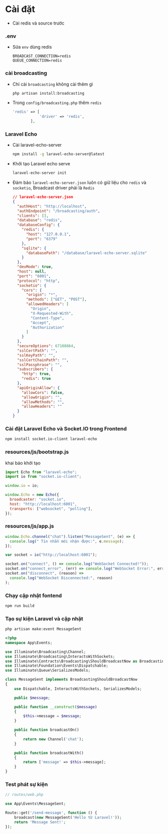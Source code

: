 # Cài đặt

- Cài redis và source trước

### .env

- Sửa `env` dùng redis

  ```env
  BROADCAST_CONNECTION=redis
  QUEUE_CONNECTION=redis
  ```

### cài broadcasting

- Chỉ cài `broadcasting` không cài thêm gì

  ```sh
  php artisan install:broadcasting
  ```

- Trong `config/broadcasting.php` thêm `redis`

  ```php
  'redis' => [
              'driver' => 'redis',
          ],
  ```

### Laravel Echo

- Cài laravel-echo-server

  ```sh
  npm install -g laravel-echo-server@latest
  ```

- Khởi tạo Laravel echo serve

  ```sh
  laravel-echo-server init
  ```

- Đảm bảo `laravel-echo-server.json` luôn có giữ liệu cho `redis` và `socketio`, Broadcast driver phải là `Redis`
  ```json
  // laravel-echo-server.json
  {
    "authHost": "http://localhost",
    "authEndpoint": "/broadcasting/auth",
    "clients": [],
    "database": "redis",
    "databaseConfig": {
      "redis": {
        "host": "127.0.0.1",
        "port": "6379"
      },
      "sqlite": {
        "databasePath": "/database/laravel-echo-server.sqlite"
      }
    },
    "devMode": true,
    "host": null,
    "port": "6001",
    "protocol": "http",
    "socketio": {
      "cors": {
        "origin": "*",
        "methods": ["GET", "POST"],
        "allowedHeaders": [
          "Origin",
          "X-Requested-With",
          "Content-Type",
          "Accept",
          "Authorization"
        ]
      }
    },
    "secureOptions": 67108864,
    "sslCertPath": "",
    "sslKeyPath": "",
    "sslCertChainPath": "",
    "sslPassphrase": "",
    "subscribers": {
      "http": true,
      "redis": true
    },
    "apiOriginAllow": {
      "allowCors": false,
      "allowOrigin": "",
      "allowMethods": "",
      "allowHeaders": ""
    }
  }
  ```

### Cài đặt Laravel Echo và Socket.IO trong Frontend

```sh
npm install socket.io-client laravel-echo
```

### resources/js/bootstrap.js

khai báo khởi tạo

```js
import Echo from "laravel-echo";
import io from "socket.io-client";

window.io = io;

window.Echo = new Echo({
  broadcaster: "socket.io",
  host: "http://localhost:6001",
  transports: ["websocket", "polling"],
});
```

### resources/js/app.js

```js
window.Echo.channel("chat").listen("MessageSent", (e) => {
  console.log(" Tin nhắn mới nhận được:", e.message);
});

var socket = io("http://localhost:6001");

socket.on("connect", () => console.log("WebSocket Connected!"));
socket.on("connect_error", (err) => console.log("WebSocket Error:", err));
socket.on("disconnect", (reason) =>
  console.log("WebSocket Disconnected:", reason)
);
```

### Chạy cập nhật fontend

```sh
npm run build
```

### Tạo sự kiện Laravel và cập nhật

```sh
php artisan make:event MessageSent
```

```php
<?php
namespace App\Events;

use Illuminate\Broadcasting\Channel;
use Illuminate\Broadcasting\InteractsWithSockets;
use Illuminate\Contracts\Broadcasting\ShouldBroadcastNow as BroadcastingShouldBroadcastNow;
use Illuminate\Foundation\Events\Dispatchable;
use Illuminate\Queue\SerializesModels;

class MessageSent implements BroadcastingShouldBroadcastNow
{
    use Dispatchable, InteractsWithSockets, SerializesModels;

    public $message;

    public function __construct($message)
    {
        $this->message = $message;
    }

    public function broadcastOn()
    {
        return new Channel('chat');
    }

    public function broadcastWith()
    {
        return ['message' => $this->message];
    }
}
```

### Test phát sự kiện

```php
// routes/web.php

use App\Events\MessageSent;

Route::get('/send-message', function () {
    broadcast(new MessageSent('Hello từ Laravel!'));
    return 'Message Sent!';
});
```
